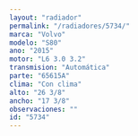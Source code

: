 ```yaml
---
layout: "radiador"
permalink: "/radiadores/5734/"
marca: "Volvo"
modelo: "S80"
ano: "2015"
motor: "L6 3.0 3.2"
transmision: "Automática"
parte: "65615A"
clima: "Con clima"
alto: "26 3/8"
ancho: "17 3/8"
observaciones: ""
id: "5734"
---
```



